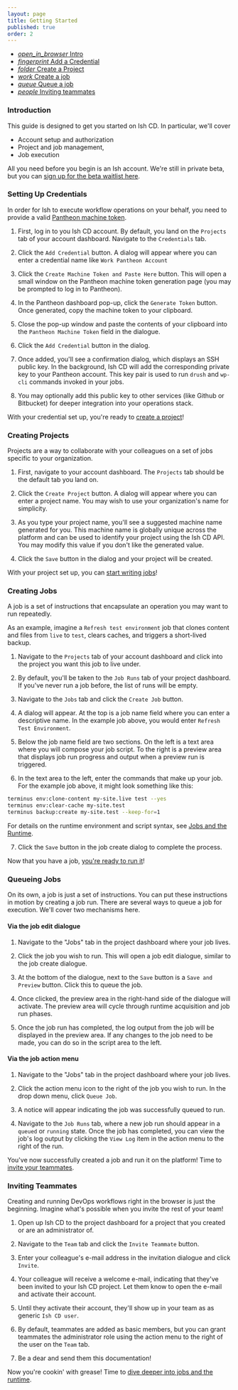 ```yaml
---
layout: page
title: Getting Started
published: true
order: 2
---
```


<div class="col s12 no-padding">
  <ul class="tabs tabs-fixed-width">
    <li class="tab col s2"><a href="#intro"><i class="material-icons">open_in_browser</i> Intro</a></li>
    <li class="tab col s2"><a href="#setting-up-credentials"><i class="material-icons">fingerprint</i> Add a Credential</a></li>
    <li class="tab col s2"><a href="#creating-projects"><i class="material-icons">folder</i> Create a Project</a></li>
    <li class="tab col s2"><a href="#creating-jobs"><i class="material-icons">work</i> Create a job</a></li>
    <li class="tab col s2"><a href="#queueing-jobs"><i class="material-icons">queue</i> Queue a job</a></li>
    <li class="tab col s2"><a href="#inviting-teammates"><i class="material-icons">people</i> Inviting teammates</a></li>
  </ul>
</div>
<div class="container">
  <div id="intro" class="col s12">
<div markdown="1">

### Introduction

This guide is designed to get you started on Ish CD. In particular, we'll cover 

- Account setup and authorization
- Project and job management,
- Job execution

All you need before you begin is an Ish account. We're still in private beta, but you can [sign up for the beta waitlist here](https://www.ish-cd.com/#beta).

</div>
  </div>
  <div id="setting-up-credentials" class="col s12">
<div markdown="1">

### Setting Up Credentials

In order for Ish to execute workflow operations on your behalf, you need to provide a valid [Pantheon machine token](https://pantheon.io/docs/machine-tokens/).

1. First, log in to you Ish CD account. By default, you land on the `Projects` tab of your account dashboard. Navigate to the `Credentials` tab.

2. Click the `Add Credential` button. A dialog will appear where you can enter a credential name like `Work Pantheon Account`
 
3. Click the `Create Machine Token and Paste Here` button. This will open a small window on the Pantheon machine token generation page (you may be prompted to log in to Pantheon).

4. In the Pantheon dashboard pop-up, click the `Generate Token` button. Once generated, copy the machine token to your clipboard.

5. Close the pop-up window and paste the contents of your clipboard into the `Pantheon Machine Token` field in the dialogue.

6. Click the `Add Credential` button in the dialog.

7. Once added, you'll see a confirmation dialog, which displays an SSH public key. In the background, Ish CD will add the corresponding private key to your Pantheon account. This key pair is used to run `drush` and `wp-cli` commands invoked in your jobs.

8. You may optionally add this public key to other services (like Github or Bitbucket) for deeper integration into your operations stack.

With your credential set up, you're ready to [create a project](#creating-projects)!

</div>
  </div>
  <div id="creating-projects" class="col s12">
<div markdown="1">

### Creating Projects

Projects are a way to collaborate with your colleagues on a set of jobs specific to your organization.

1. First, navigate to your account dashboard. The `Projects` tab should be the default tab you land on.

2. Click the `Create Project` button. A dialog will appear where you can enter a project name. You may wish to use your organization's name for simplicity.

3. As you type your project name, you'll see a suggested machine name generated for you. This machine name is globally unique across the platform and can be used to identify your project using the Ish CD API. You may modify this value if you don't like the generated value.

4. Click the `Save` button in the dialog and your project will be created.

With your project set up, you can [start writing jobs](#creating-jobs)!

</div>
  </div>
  <div id="creating-jobs" class="col s12">
<div markdown="1">

### Creating Jobs

A job is a set of instructions that encapsulate an operation you may want to run repeatedly.

As an example, imagine a `Refresh test environment` job that clones content and files from `live` to `test`, clears caches, and triggers a short-lived backup.

1. Navigate to the `Projects` tab of your account dashboard and click into the project you want this job to live under.

2. By default, you'll be taken to the `Job Runs` tab of your project dashboard. If you've never run a job before, the list of runs will be empty.

3. Navigate to the `Jobs` tab and click the `Create Job` button.

4. A dialog will appear. At the top is a job name field where you can enter a descriptive name. In the example job above, you would enter `Refresh Test Environment`.

5. Below the job name field are two sections. On the left is a text area where you will compose your job script. To the right is a preview area that displays job run progress and output when a preview run is triggered.

6. In the text area to the left, enter the commands that make up your job. For the example job above, it might look something like this:
```sh
terminus env:clone-content my-site.live test --yes
terminus env:clear-cache my-site.test
terminus backup:create my-site.test --keep-for=1
```
For details on the runtime environment and script syntax, see [Jobs and the Runtime](#).

7. Click the `Save` button in the job create dialog to complete the process.

Now that you have a job, [you're ready to run it](#queueing-jobs)!

</div>
  </div>
  <div id="queueing-jobs" class="col s12">
<div markdown="1">

### Queueing Jobs

On its own, a job is just a set of instructions. You can put these instructions in motion by creating a job run. There are several ways to queue a job for execution. We'll cover two mechanisms here.

#### __Via the job edit dialogue__
1. Navigate to the "Jobs" tab in the project dashboard where your job lives.

2. Click the job you wish to run. This will open a job edit dialogue, similar to the job create dialogue.

3. At the bottom of the dialogue, next to the `Save` button is a `Save and Preview` button. Click this to queue the job.

4. Once clicked, the preview area in the right-hand side of the dialogue will activate. The preview area will cycle through runtime acquisition and job run phases. 

5. Once the job run has completed, the log output from the job will be displayed in the preview area. If any changes to the job need to be made, you can do so in the script area to the left.

#### __Via the job action menu__
1. Navigate to the "Jobs" tab in the project dashboard where your job lives.

2. Click the action menu icon to the right of the job you wish to run. In the drop down menu, click `Queue Job`.

3. A notice will appear indicating the job was successfully queued to run.

4. Navigate to the `Job Runs` tab, where a new job run should appear in a `queued` or `running` state. Once the job has completed, you can view the job's log output by clicking the `View Log` item in the action menu to the right of the run.

You've now successfully created a job and run it on the platform! Time to [invite your teammates](#inviting-teammates).

</div>
  </div>
  <div id="inviting-teammates" class="col s12">
<div markdown="1">

### Inviting Teammates

Creating and running DevOps workflows right in the browser is just the beginning. Imagine what's possible when you invite the rest of your team!

1. Open up Ish CD to the project dashboard for a project that you created or are an administrator of.

2. Navigate to the `Team` tab and click the `Invite Teammate` button.

3. Enter your colleague's e-mail address in the invitation dialogue and click `Invite`.

4. Your colleague will receive a welcome e-mail, indicating that they've been invited to your Ish CD project. Let them know to open the e-mail and activate their account.

5. Until they activate their account, they'll show up in your team as as generic `Ish CD user`.

6. By default, teammates are added as basic members, but you can grant teammates the administrator role using the action menu to the right of the user on the `Team` tab.

7. Be a dear and send them this documentation!

Now you're cookin' with grease! Time to [dive deeper into jobs and the runtime](/jobs-and-the-runtime).

</div>
  </div>
</div>
